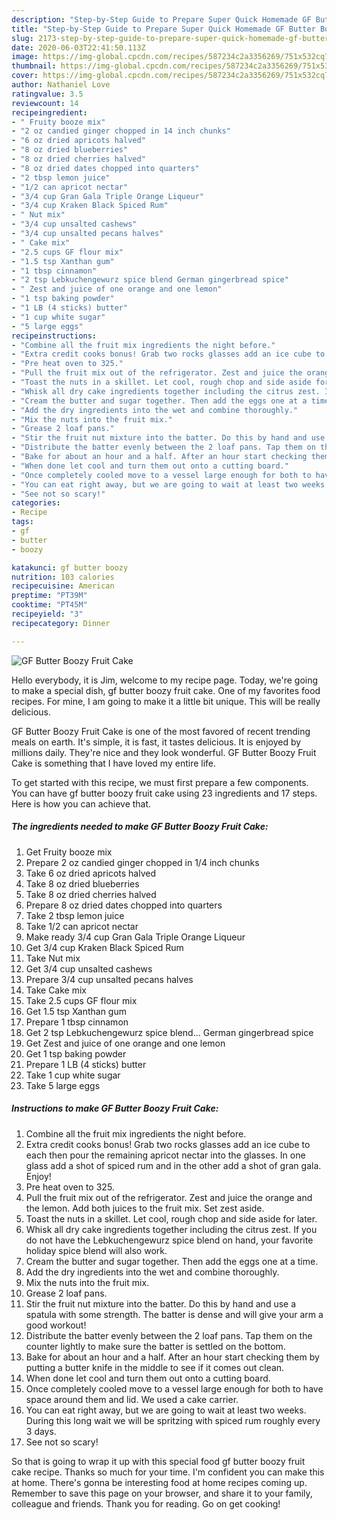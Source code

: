 ```yaml
---
description: "Step-by-Step Guide to Prepare Super Quick Homemade GF Butter Boozy Fruit Cake"
title: "Step-by-Step Guide to Prepare Super Quick Homemade GF Butter Boozy Fruit Cake"
slug: 2173-step-by-step-guide-to-prepare-super-quick-homemade-gf-butter-boozy-fruit-cake
date: 2020-06-03T22:41:50.113Z
image: https://img-global.cpcdn.com/recipes/587234c2a3356269/751x532cq70/gf-butter-boozy-fruit-cake-recipe-main-photo.jpg
thumbnail: https://img-global.cpcdn.com/recipes/587234c2a3356269/751x532cq70/gf-butter-boozy-fruit-cake-recipe-main-photo.jpg
cover: https://img-global.cpcdn.com/recipes/587234c2a3356269/751x532cq70/gf-butter-boozy-fruit-cake-recipe-main-photo.jpg
author: Nathaniel Love
ratingvalue: 3.5
reviewcount: 14
recipeingredient:
- " Fruity booze mix"
- "2 oz candied ginger chopped in 14 inch chunks"
- "6 oz dried apricots halved"
- "8 oz dried blueberries"
- "8 oz dried cherries halved"
- "8 oz dried dates chopped into quarters"
- "2 tbsp lemon juice"
- "1/2 can apricot nectar"
- "3/4 cup Gran Gala Triple Orange Liqueur"
- "3/4 cup Kraken Black Spiced Rum"
- " Nut mix"
- "3/4 cup unsalted cashews"
- "3/4 cup unsalted pecans halves"
- " Cake mix"
- "2.5 cups GF flour mix"
- "1.5 tsp Xanthan gum"
- "1 tbsp cinnamon"
- "2 tsp Lebkuchengewurz spice blend German gingerbread spice"
- " Zest and juice of one orange and one lemon"
- "1 tsp baking powder"
- "1 LB (4 sticks) butter"
- "1 cup white sugar"
- "5 large eggs"
recipeinstructions:
- "Combine all the fruit mix ingredients the night before."
- "Extra credit cooks bonus! Grab two rocks glasses add an ice cube to each then pour the remaining apricot nectar into the glasses. In one glass add a shot of spiced rum and in the other add a shot of gran gala. Enjoy!"
- "Pre heat oven to 325."
- "Pull the fruit mix out of the refrigerator. Zest and juice the orange and the lemon. Add both juices to the fruit mix. Set zest aside."
- "Toast the nuts in a skillet. Let cool, rough chop and side aside for later."
- "Whisk all dry cake ingredients together including the citrus zest. If you do not have the Lebkuchengewurz spice blend on hand, your favorite holiday spice blend will also work."
- "Cream the butter and sugar together. Then add the eggs one at a time."
- "Add the dry ingredients into the wet and combine thoroughly."
- "Mix the nuts into the fruit mix."
- "Grease 2 loaf pans."
- "Stir the fruit nut mixture into the batter. Do this by hand and use a spatula with some strength. The batter is dense and will give your arm a good workout!"
- "Distribute the batter evenly between the 2 loaf pans. Tap them on the counter lightly to make sure the batter is settled on the bottom."
- "Bake for about an hour and a half. After an hour start checking them by putting a butter knife in the middle to see if it comes out clean."
- "When done let cool and turn them out onto a cutting board."
- "Once completely cooled move to a vessel large enough for both to have space around them and lid. We used a cake carrier."
- "You can eat right away, but we are going to wait at least two weeks. During this long wait we will be spritzing with spiced rum roughly every 3 days."
- "See not so scary!"
categories:
- Recipe
tags:
- gf
- butter
- boozy

katakunci: gf butter boozy 
nutrition: 103 calories
recipecuisine: American
preptime: "PT39M"
cooktime: "PT45M"
recipeyield: "3"
recipecategory: Dinner

---
```



![GF Butter Boozy Fruit Cake](https://img-global.cpcdn.com/recipes/587234c2a3356269/751x532cq70/gf-butter-boozy-fruit-cake-recipe-main-photo.jpg)

Hello everybody, it is Jim, welcome to my recipe page. Today, we're going to make a special dish, gf butter boozy fruit cake. One of my favorites food recipes. For mine, I am going to make it a little bit unique. This will be really delicious.

GF Butter Boozy Fruit Cake is one of the most favored of recent trending meals on earth. It's simple, it is fast, it tastes delicious. It is enjoyed by millions daily. They're nice and they look wonderful. GF Butter Boozy Fruit Cake is something that I have loved my entire life.




To get started with this recipe, we must first prepare a few components. You can have gf butter boozy fruit cake using 23 ingredients and 17 steps. Here is how you can achieve that.

<!--inarticleads1-->

##### The ingredients needed to make GF Butter Boozy Fruit Cake:

1. Get  Fruity booze mix
1. Prepare 2 oz candied ginger chopped in 1/4 inch chunks
1. Take 6 oz dried apricots halved
1. Take 8 oz dried blueberries
1. Take 8 oz dried cherries halved
1. Prepare 8 oz dried dates chopped into quarters
1. Take 2 tbsp lemon juice
1. Take 1/2 can apricot nectar
1. Make ready 3/4 cup Gran Gala Triple Orange Liqueur
1. Get 3/4 cup Kraken Black Spiced Rum
1. Take  Nut mix
1. Get 3/4 cup unsalted cashews
1. Prepare 3/4 cup unsalted pecans halves
1. Take  Cake mix
1. Take 2.5 cups GF flour mix
1. Get 1.5 tsp Xanthan gum
1. Prepare 1 tbsp cinnamon
1. Get 2 tsp Lebkuchengewurz spice blend... German gingerbread spice
1. Get  Zest and juice of one orange and one lemon
1. Get 1 tsp baking powder
1. Prepare 1 LB (4 sticks) butter
1. Take 1 cup white sugar
1. Take 5 large eggs




<!--inarticleads2-->

##### Instructions to make GF Butter Boozy Fruit Cake:

1. Combine all the fruit mix ingredients the night before.
1. Extra credit cooks bonus! Grab two rocks glasses add an ice cube to each then pour the remaining apricot nectar into the glasses. In one glass add a shot of spiced rum and in the other add a shot of gran gala. Enjoy!
1. Pre heat oven to 325.
1. Pull the fruit mix out of the refrigerator. Zest and juice the orange and the lemon. Add both juices to the fruit mix. Set zest aside.
1. Toast the nuts in a skillet. Let cool, rough chop and side aside for later.
1. Whisk all dry cake ingredients together including the citrus zest. If you do not have the Lebkuchengewurz spice blend on hand, your favorite holiday spice blend will also work.
1. Cream the butter and sugar together. Then add the eggs one at a time.
1. Add the dry ingredients into the wet and combine thoroughly.
1. Mix the nuts into the fruit mix.
1. Grease 2 loaf pans.
1. Stir the fruit nut mixture into the batter. Do this by hand and use a spatula with some strength. The batter is dense and will give your arm a good workout!
1. Distribute the batter evenly between the 2 loaf pans. Tap them on the counter lightly to make sure the batter is settled on the bottom.
1. Bake for about an hour and a half. After an hour start checking them by putting a butter knife in the middle to see if it comes out clean.
1. When done let cool and turn them out onto a cutting board.
1. Once completely cooled move to a vessel large enough for both to have space around them and lid. We used a cake carrier.
1. You can eat right away, but we are going to wait at least two weeks. During this long wait we will be spritzing with spiced rum roughly every 3 days.
1. See not so scary!




So that is going to wrap it up with this special food gf butter boozy fruit cake recipe. Thanks so much for your time. I'm confident you can make this at home. There's gonna be interesting food at home recipes coming up. Remember to save this page on your browser, and share it to your family, colleague and friends. Thank you for reading. Go on get cooking!
